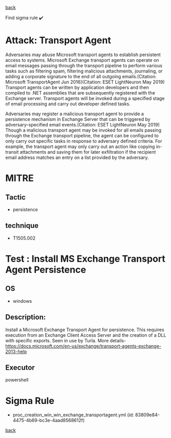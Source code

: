 
[back](../index.md)

Find sigma rule :heavy_check_mark: 

# Attack: Transport Agent 

Adversaries may abuse Microsoft transport agents to establish persistent access to systems. Microsoft Exchange transport agents can operate on email messages passing through the transport pipeline to perform various tasks such as filtering spam, filtering malicious attachments, journaling, or adding a corporate signature to the end of all outgoing emails.(Citation: Microsoft TransportAgent Jun 2016)(Citation: ESET LightNeuron May 2019) Transport agents can be written by application developers and then compiled to .NET assemblies that are subsequently registered with the Exchange server. Transport agents will be invoked during a specified stage of email processing and carry out developer defined tasks. 

Adversaries may register a malicious transport agent to provide a persistence mechanism in Exchange Server that can be triggered by adversary-specified email events.(Citation: ESET LightNeuron May 2019) Though a malicious transport agent may be invoked for all emails passing through the Exchange transport pipeline, the agent can be configured to only carry out specific tasks in response to adversary defined criteria. For example, the transport agent may only carry out an action like copying in-transit attachments and saving them for later exfiltration if the recipient email address matches an entry on a list provided by the adversary. 

# MITRE
## Tactic
  - persistence


## technique
  - T1505.002


# Test : Install MS Exchange Transport Agent Persistence
## OS
  - windows


## Description:
Install a Microsoft Exchange Transport Agent for persistence. This requires execution from an Exchange Client Access Server and the creation of a DLL with specific exports. Seen in use by Turla.
More details- https://docs.microsoft.com/en-us/exchange/transport-agents-exchange-2013-help


## Executor
powershell

# Sigma Rule
 - proc_creation_win_win_exchange_transportagent.yml (id: 83809e84-4475-4b69-bc3e-4aad8568612f)



[back](../index.md)
